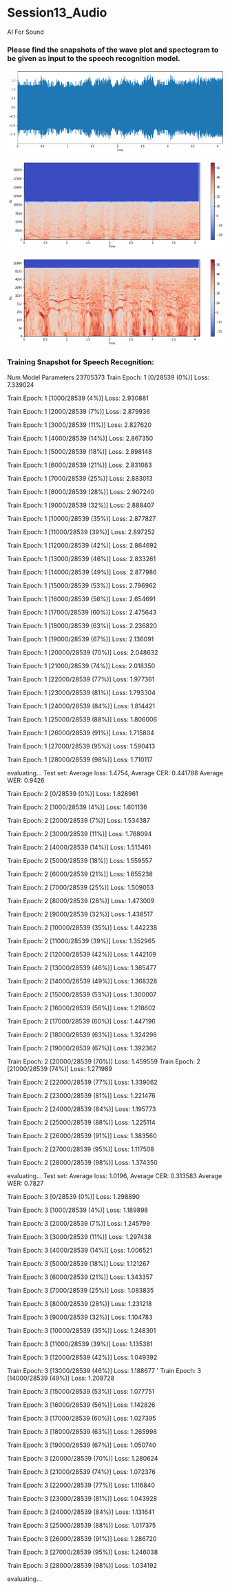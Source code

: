 # Session13_Audio
AI For Sound


### Please find the snapshots of the wave plot and spectogram to be given as input to the speech recognition model.

![](/images/SoundImage1.png)

![](/images/SoundImage2.png)

![](/images/SoundImage3.png)




### Training Snapshot for Speech Recognition:


Num Model Parameters 23705373
Train Epoch: 1 [0/28539 (0%)]	Loss: 7.339024

Train Epoch: 1 [1000/28539 (4%)]	Loss: 2.930881

Train Epoch: 1 [2000/28539 (7%)]	Loss: 2.879936

Train Epoch: 1 [3000/28539 (11%)]	Loss: 2.827620

Train Epoch: 1 [4000/28539 (14%)]	Loss: 2.867350

Train Epoch: 1 [5000/28539 (18%)]	Loss: 2.898148

Train Epoch: 1 [6000/28539 (21%)]	Loss: 2.831083

Train Epoch: 1 [7000/28539 (25%)]	Loss: 2.883013

Train Epoch: 1 [8000/28539 (28%)]	Loss: 2.907240

Train Epoch: 1 [9000/28539 (32%)]	Loss: 2.888407

Train Epoch: 1 [10000/28539 (35%)]	Loss: 2.877827

Train Epoch: 1 [11000/28539 (39%)]	Loss: 2.897252

Train Epoch: 1 [12000/28539 (42%)]	Loss: 2.864692

Train Epoch: 1 [13000/28539 (46%)]	Loss: 2.833261

Train Epoch: 1 [14000/28539 (49%)]	Loss: 2.877986

Train Epoch: 1 [15000/28539 (53%)]	Loss: 2.796962

Train Epoch: 1 [16000/28539 (56%)]	Loss: 2.654691

Train Epoch: 1 [17000/28539 (60%)]	Loss: 2.475643

Train Epoch: 1 [18000/28539 (63%)]	Loss: 2.236820

Train Epoch: 1 [19000/28539 (67%)]	Loss: 2.136091

Train Epoch: 1 [20000/28539 (70%)]	Loss: 2.048632

Train Epoch: 1 [21000/28539 (74%)]	Loss: 2.018350

Train Epoch: 1 [22000/28539 (77%)]	Loss: 1.977361

Train Epoch: 1 [23000/28539 (81%)]	Loss: 1.793304

Train Epoch: 1 [24000/28539 (84%)]	Loss: 1.814421

Train Epoch: 1 [25000/28539 (88%)]	Loss: 1.806006

Train Epoch: 1 [26000/28539 (91%)]	Loss: 1.715804

Train Epoch: 1 [27000/28539 (95%)]	Loss: 1.590413

Train Epoch: 1 [28000/28539 (98%)]	Loss: 1.710117

evaluating...
Test set: Average loss: 1.4754, Average CER: 0.441788 Average WER: 0.9426

Train Epoch: 2 [0/28539 (0%)]	Loss: 1.828961

Train Epoch: 2 [1000/28539 (4%)]	Loss: 1.601136

Train Epoch: 2 [2000/28539 (7%)]	Loss: 1.534387

Train Epoch: 2 [3000/28539 (11%)]	Loss: 1.768094

Train Epoch: 2 [4000/28539 (14%)]	Loss: 1.515461

Train Epoch: 2 [5000/28539 (18%)]	Loss: 1.559557

Train Epoch: 2 [6000/28539 (21%)]	Loss: 1.655238

Train Epoch: 2 [7000/28539 (25%)]	Loss: 1.509053

Train Epoch: 2 [8000/28539 (28%)]	Loss: 1.473009

Train Epoch: 2 [9000/28539 (32%)]	Loss: 1.438517

Train Epoch: 2 [10000/28539 (35%)]	Loss: 1.442238

Train Epoch: 2 [11000/28539 (39%)]	Loss: 1.352965

Train Epoch: 2 [12000/28539 (42%)]	Loss: 1.442109

Train Epoch: 2 [13000/28539 (46%)]	Loss: 1.365477

Train Epoch: 2 [14000/28539 (49%)]	Loss: 1.368328

Train Epoch: 2 [15000/28539 (53%)]	Loss: 1.300007

Train Epoch: 2 [16000/28539 (56%)]	Loss: 1.218602

Train Epoch: 2 [17000/28539 (60%)]	Loss: 1.447196

Train Epoch: 2 [18000/28539 (63%)]	Loss: 1.324298

Train Epoch: 2 [19000/28539 (67%)]	Loss: 1.392362

Train Epoch: 2 [20000/28539 (70%)]	Loss: 1.459559
Train Epoch: 2 [21000/28539 (74%)]	Loss: 1.271989

Train Epoch: 2 [22000/28539 (77%)]	Loss: 1.339062

Train Epoch: 2 [23000/28539 (81%)]	Loss: 1.221476

Train Epoch: 2 [24000/28539 (84%)]	Loss: 1.195773

Train Epoch: 2 [25000/28539 (88%)]	Loss: 1.225114

Train Epoch: 2 [26000/28539 (91%)]	Loss: 1.383560

Train Epoch: 2 [27000/28539 (95%)]	Loss: 1.117508

Train Epoch: 2 [28000/28539 (98%)]	Loss: 1.374350

evaluating...
Test set: Average loss: 1.0196, Average CER: 0.313583 Average WER: 0.7827

Train Epoch: 3 [0/28539 (0%)]	Loss: 1.298890

Train Epoch: 3 [1000/28539 (4%)]	Loss: 1.189898

Train Epoch: 3 [2000/28539 (7%)]	Loss: 1.245799

Train Epoch: 3 [3000/28539 (11%)]	Loss: 1.297438

Train Epoch: 3 [4000/28539 (14%)]	Loss: 1.006521

Train Epoch: 3 [5000/28539 (18%)]	Loss: 1.121267

Train Epoch: 3 [6000/28539 (21%)]	Loss: 1.343357

Train Epoch: 3 [7000/28539 (25%)]	Loss: 1.083835

Train Epoch: 3 [8000/28539 (28%)]	Loss: 1.231218

Train Epoch: 3 [9000/28539 (32%)]	Loss: 1.104783

Train Epoch: 3 [10000/28539 (35%)]	Loss: 1.248301

Train Epoch: 3 [11000/28539 (39%)]	Loss: 1.135381

Train Epoch: 3 [12000/28539 (42%)]	Loss: 1.049392

Train Epoch: 3 [13000/28539 (46%)]	Loss: 1.188677
'
Train Epoch: 3 [14000/28539 (49%)]	Loss: 1.208728

Train Epoch: 3 [15000/28539 (53%)]	Loss: 1.077751

Train Epoch: 3 [16000/28539 (56%)]	Loss: 1.142826

Train Epoch: 3 [17000/28539 (60%)]	Loss: 1.027395

Train Epoch: 3 [18000/28539 (63%)]	Loss: 1.265998

Train Epoch: 3 [19000/28539 (67%)]	Loss: 1.050740

Train Epoch: 3 [20000/28539 (70%)]	Loss: 1.280624

Train Epoch: 3 [21000/28539 (74%)]	Loss: 1.072376

Train Epoch: 3 [22000/28539 (77%)]	Loss: 1.116840

Train Epoch: 3 [23000/28539 (81%)]	Loss: 1.043928

Train Epoch: 3 [24000/28539 (84%)]	Loss: 1.131641

Train Epoch: 3 [25000/28539 (88%)]	Loss: 1.017375

Train Epoch: 3 [26000/28539 (91%)]	Loss: 1.286720

Train Epoch: 3 [27000/28539 (95%)]	Loss: 1.246038

Train Epoch: 3 [28000/28539 (98%)]	Loss: 1.034192

evaluating...
